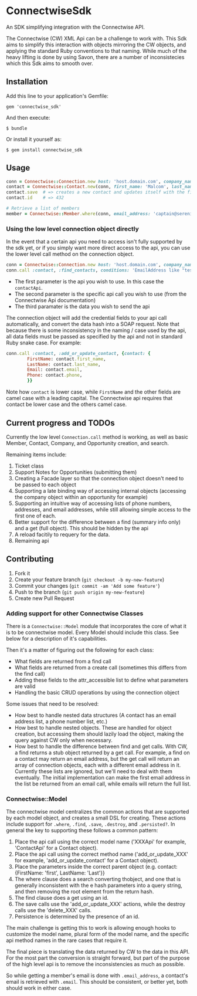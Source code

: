 # ConnectwiseSdk

An SDK simplifying integration with the Connectwise API.

The Connectwise (CW) XML Api can be a challenge to work with.  This Sdk aims to simplify this interaction with objects mirroring the CW objects, and applying the standard Ruby conventions to that naming.  While much of the heavy lifting is done by using Savon, there are a number of inconsistecies which this Sdk aims to smooth over.

## Installation

Add this line to your application's Gemfile:

    gem 'connectwise_sdk'

And then execute:

    $ bundle

Or install it yourself as:

    $ gem install connectwise_sdk

## Usage

```ruby
conn = Connectwise::Connection.new host: 'host.domain.com', company_name: 'company', integrator_login_id: 'username', integrator_password: 'password'
contact = Connectwise::Contact.new(conn, first_name: 'Malcom', last_name: 'Reynolds', email: 'captain@serenity.com')
contact.save  # => creates a new contact and updates itself with the fields set by connectwise
contact.id    # => 432

# Retrieve a list of members
member = Connectwise::Member.where(conn, email_address: 'captain@serenity.com')
```

### Using the low level connection object directly

In the event that a certain api you need to access isn't fully supported by the sdk yet, or if you simply want more direct access to the api, you can use the lower level call method on the connection object.

```ruby
conn = Connectwise::Connection.new host: 'host.domain.com', company_name: 'company', integrator_login_id: 'username', integrator_password: 'password'
conn.call :contact, :find_contacts, conditions: 'EmailAddress like "test@test.com"'
```

 - The first parameter is the api you wish to use.  In this case the `contactApi`.  
 - The second parameter is the specific api call you wish to use (from the Connectwise Api documentation)
 - The third paramater is the data you wish to send the api

The connection object will add the credential fields to your api call automatically, and convert the data hash into a SOAP request.  Note that because there is some inconsistency in the naming / case used by the api, all data fields must be passed as specified by the api and not in standard Ruby snake case.  For example:

```ruby
conn.call :contact, :add_or_update_contact, {contact: {
        FirstName: contact.first_name,
        LastName: contact.last_name,
        Email: contact.email,
        Phone: contact.phone,
        }}
```

Note how `contact` is lower case, while `FirstName` and the other fields are camel case with a leading capital. The Connectwise api requires that contact be lower case and the others camel case.

## Current progress and TODOs

Currently the low level `Connection.call` method is working, as well as basic Member, Contact, Company, and Opportunity creation, and search.

Remaining items include:

1. Ticket class
2. Support Notes for Opportunities (submitting them)
2. Creating a Facade layer so that the connection object doesn't need to be passed to each object
3. Supporting a late binding way of accessing internal objects (accessing the company object within an opportunity for example)
4. Supporting an intuitive way of accessing lists of phone numbers, addresses, and email addresses, while still allowing simple access to the first one of each.
5. Better support for the difference between a find (summary info only) and a get (full object). This should be hidden by the api
6. A reload facitily to requery for the data.
7. Remaining api

## Contributing

1. Fork it
2. Create your feature branch (`git checkout -b my-new-feature`)
3. Commit your changes (`git commit -am 'Add some feature'`)
4. Push to the branch (`git push origin my-new-feature`)
5. Create new Pull Request

### Adding support for other Connectwise Classes

There is a `Connectwise::Model` module that incorporates the core of what it is to be
connectwise model. Every Model should include this class.  See below for a description of it's capabilities.

Then it's a matter of figuring out the following for each class:
- What fields are returned from a find call
- What fields are returned from a create call (sometimes this differs from the find call)
- Adding these fields to the attr_accessible list to define what parameters are valid
- Handling the basic CRUD operations by using the connection object

Some issues that need to be resolved:
- How best to handle nested data structures (A contact has an email address list, a phone number list, etc.)
- How best to handle nested objects.  These are handled for object creation, but accessing them should lazily load the object, making the query against CW only when necessary.
- How best to handle the difference between find and get calls. With CW, a find returns a stub object returned by a get call.  For example, a find on a contact may return an email address, but the get call will return an array of connection objects, each with a different email address in it.  Currently these lists are ignored, but we'll need to deal with them eventually. The initial implementation can make the first email address in the list be returned from an email call, while emails will return the full list.

### Connectwise::Model

The connectwise model centralizes the common actions that are supported by each model object, and creates a small DSL for creating. These actions include support for `.where`, `.find`, `.save`, `.destroy`, and `.persisted?`.  In general the key to supporting these follows a common pattern:

1. Place the api call using the correct model name ('XXXApi' for example, 'ContactApi' for a Contact object).
2. Place the api call using the correct method name ('add_or_update_XXX' for example, 'add_or_update_contact' for a Contact object).
3. Place the parameters inside the correct parent object (e.g. contact: {FirstName: 'first', LastName: 'Last'}}
4. The where clause does a search converting thobject, and one that is generally inconsistent with the e hash parameters into a query string, and then removing the root element from the return hash.
5. The find clause does a get using an id.
6. The save calls use the 'add_or_update_XXX' actions, while the destroy calls use the 'delete_XXX' calls.
7. Persistence is determined by the presence of an id.

The main challenge is getting this to work is allowing enough hooks to customize the model name, plural form of the model name, and the specific api method names in the rare cases that require it.

The final piece is translating the data returned by CW to the data in this API.  For the most part the conversion is straight forward, but part of the purpose of the high level api is to remove the inconsistencies as much as possible.

So while getting a member's email is done with `.email_address`, a contact's email is retrieved with `.email`.  This should be consistent, or better yet, both should work in either case.
